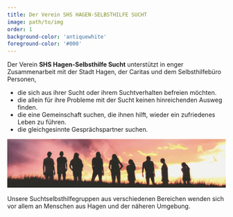 ```yaml
---
title: Der Verein SHS HAGEN-SELBSTHILFE SUCHT
image: path/to/img
order: 1
background-color: 'antiquewhite'
foreground-color: '#000'
---
```


Der Verein **SHS Hagen-Selbsthilfe Sucht** unterstützt in enger Zusammenarbeit mit der Stadt Hagen, der Caritas und dem Selbsthilfebüro Personen,  
- die sich aus ihrer Sucht oder ihrem Suchtverhalten befreien möchten.  
- die allein für ihre Probleme mit der Sucht keinen hinreichenden Ausweg finden.
- die eine Gemeinschaft suchen, die ihnen hilft, wieder ein zufriedenes Leben zu führen.  
- die gleichgesinnte Gesprächspartner suchen.  

![Menschengruppe Gemeinschaft](assets\images\people2.jpg)

Unsere Suchtselbsthilfegruppen aus verschiedenen Bereichen wenden sich vor allem an Menschen aus Hagen und der näheren Umgebung.  

